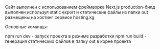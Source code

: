 Сайт выполнен с использованием фреймворка Next.js
production-билд выполнен используя static export
и статические файлы из папки out размещены на хостинг сервисе hosting.kg

Основные команды:

npm run dev - запуск проекта в режиме разработки
npm run build - генерация статических файлов в папку out в корне проекта